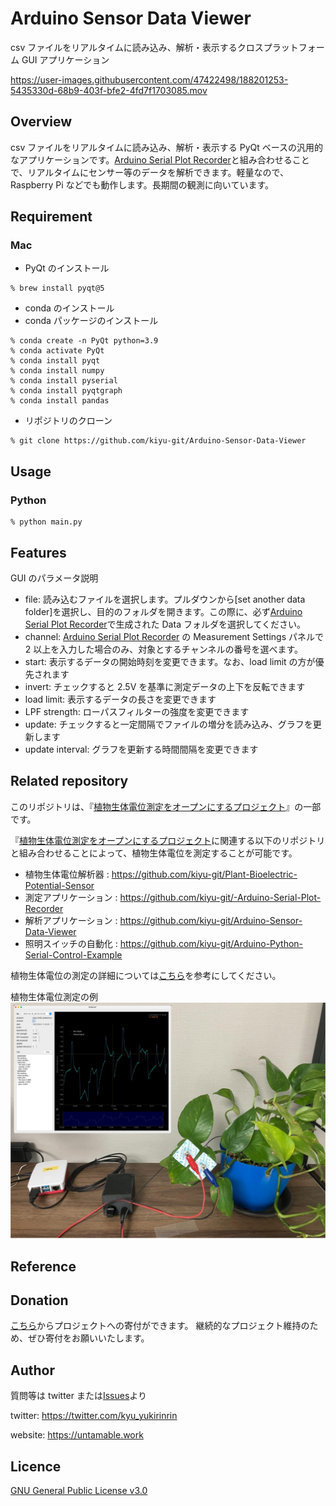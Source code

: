 # Arduino Sensor Data Viewer

csv ファイルをリアルタイムに読み込み、解析・表示するクロスプラットフォーム GUI アプリケーション

https://user-images.githubusercontent.com/47422498/188201253-5435330d-68b9-403f-bfe2-4fd7f1703085.mov

## Overview

csv ファイルをリアルタイムに読み込み、解析・表示する PyQt ベースの汎用的なアプリケーションです。[Arduino Serial Plot Recorder](https://github.com/kiyu-git/Arduino-Serial-Plot-Recorder)と組み合わせることで、リアルタイムにセンサー等のデータを解析できます。軽量なので、Raspberry Pi などでも動作します。長期間の観測に向いています。

## Requirement

### Mac

- PyQt のインストール

```
% brew install pyqt@5
```

- conda のインストール
- conda パッケージのインストール

```
% conda create -n PyQt python=3.9
% conda activate PyQt
% conda install pyqt
% conda install numpy
% conda install pyserial
% conda install pyqtgraph
% conda install pandas
```

- リポジトリのクローン

```
% git clone https://github.com/kiyu-git/Arduino-Sensor-Data-Viewer
```

## Usage

### Python

```
% python main.py
```

## Features

GUI のパラメータ説明

- file: 読み込むファイルを選択します。プルダウンから[set another data folder]を選択し、目的のフォルダを開きます。この際に、必ず[Arduino Serial Plot Recorder](https://github.com/kiyu-git/Arduino-Serial-Plot-Recorder)で生成された Data フォルダを選択してください。
- channel: [Arduino Serial Plot Recorder](https://github.com/kiyu-git/Arduino-Serial-Plot-Recorder) の Measurement Settings パネルで 2 以上を入力した場合のみ、対象とするチャンネルの番号を選べます。
- start: 表示するデータの開始時刻を変更できます。なお、load limit の方が優先されます
- invert: チェックすると 2.5V を基準に測定データの上下を反転できます
- load limit: 表示するデータの長さを変更できます
- LPF strength: ローパスフィルターの強度を変更できます
- update: チェックすると一定間隔でファイルの増分を読み込み、グラフを更新します
- update interval: グラフを更新する時間間隔を変更できます

## Related repository

このリポジトリは、『[植物生体電位測定をオープンにするプロジェクト](https://docs.google.com/presentation/d/1Tm0e-mBNrTchN6YlGpvvomUZfy79yOtrTSNHG-l_jFg/edit?usp=sharing)』の一部です。

『[植物生体電位測定をオープンにするプロジェクト](https://docs.google.com/presentation/d/1Tm0e-mBNrTchN6YlGpvvomUZfy79yOtrTSNHG-l_jFg/edit?usp=sharing)に関連する以下のリポジトリと組み合わせることによって、植物生体電位を測定することが可能です。

- 植物生体電位解析器 : https://github.com/kiyu-git/Plant-Bioelectric-Potential-Sensor
- 測定アプリケーション : https://github.com/kiyu-git/-Arduino-Serial-Plot-Recorder
- 解析アプリケーション : https://github.com/kiyu-git/Arduino-Sensor-Data-Viewer
- 照明スイッチの自動化 : https://github.com/kiyu-git/Arduino-Python-Serial-Control-Example

植物生体電位の測定の詳細については[こちら](https://docs.google.com/presentation/d/1Tm0e-mBNrTchN6YlGpvvomUZfy79yOtrTSNHG-l_jFg/edit#slide=id.g15184a93673_0_264)を参考にしてください。

植物生体電位測定の例
![Plant-Bioelectric-Potential-Mearurement](https://github.com/kiyu-git/Plant-Bioelectric-Potential-Sensor/raw/main/images/Plant-Bioelectric-Potential-Mearurement.jpeg)

## Reference

## Donation

[こちら](https://kiyu-shop.booth.pm/items/4140938)からプロジェクトへの寄付ができます。
継続的なプロジェクト維持のため、ぜひ寄付をお願いいたします。

## Author

質問等は twitter または[Issues](https://github.com/kiyu-git/Arduino-Sensor-Data-Viewer/issues)より

twitter: https://twitter.com/kyu_yukirinrin

website: https://untamable.work

## Licence

[GNU General Public License v3.0](./LICENSE)
